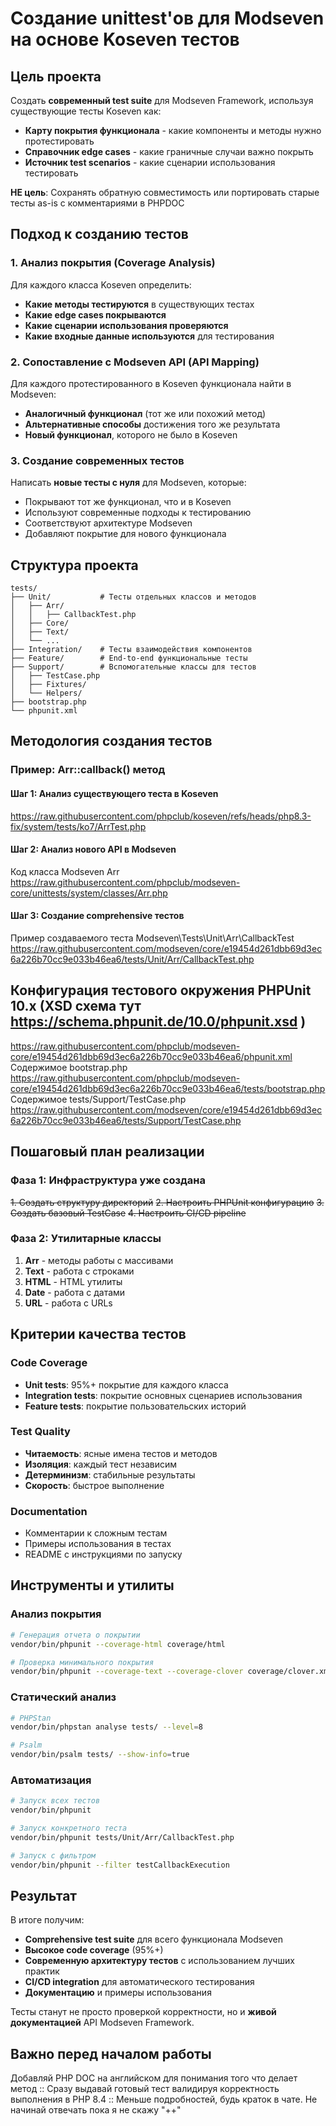 # Создание unittest'ов для Modseven на основе Koseven тестов

## Цель проекта

Создать **современный test suite** для Modseven Framework, используя существующие тесты Koseven как:
- **Карту покрытия функционала** - какие компоненты и методы нужно протестировать
- **Справочник edge cases** - какие граничные случаи важно покрыть
- **Источник test scenarios** - какие сценарии использования тестировать

**НЕ цель**: Сохранять обратную совместимость или портировать старые тесты as-is с комментариями в PHPDOC

## Подход к созданию тестов

### 1. Анализ покрытия (Coverage Analysis)

Для каждого класса Koseven определить:
- **Какие методы тестируются** в существующих тестах
- **Какие edge cases покрываются**
- **Какие сценарии использования проверяются**
- **Какие входные данные используются** для тестирования

### 2. Сопоставление с Modseven API (API Mapping)

Для каждого протестированного в Koseven функционала найти в Modseven:
- **Аналогичный функционал** (тот же или похожий метод)
- **Альтернативные способы** достижения того же результата
- **Новый функционал**, которого не было в Koseven

### 3. Создание современных тестов

Написать **новые тесты с нуля** для Modseven, которые:
- Покрывают тот же функционал, что и в Koseven
- Используют современные подходы к тестированию
- Соответствуют архитектуре Modseven
- Добавляют покрытие для нового функционала

## Структура проекта
```
tests/
├── Unit/           # Тесты отдельных классов и методов
│   ├── Arr/
│   │   ├── CallbackTest.php
│   ├── Core/
│   ├── Text/
│   └── ...
├── Integration/    # Тесты взаимодействия компонентов
├── Feature/        # End-to-end функциональные тесты
├── Support/        # Вспомогательные классы для тестов
│   ├── TestCase.php
│   ├── Fixtures/
│   └── Helpers/
├── bootstrap.php
└── phpunit.xml
```

## Методология создания тестов

### Пример: Arr::callback() метод
#### Шаг 1: Анализ существующего теста в Koseven
https://raw.githubusercontent.com/phpclub/koseven/refs/heads/php8.3-fix/system/tests/ko7/ArrTest.php

#### Шаг 2: Анализ нового API в Modseven 
Код класса Modseven Arr 
https://raw.githubusercontent.com/phpclub/modseven-core/unittests/system/classes/Arr.php

#### Шаг 3: Создание comprehensive тестов
Пример создаваемого теста Modseven\Tests\Unit\Arr\CallbackTest
https://raw.githubusercontent.com/modseven/core/e19454d261dbb69d3ec6a226b70cc9e033b46ea6/tests/Unit/Arr/CallbackTest.php

## Конфигурация тестового окружения PHPUnit 10.x (XSD схема тут https://schema.phpunit.de/10.0/phpunit.xsd )
https://raw.githubusercontent.com/phpclub/modseven-core/e19454d261dbb69d3ec6a226b70cc9e033b46ea6/phpunit.xml
Содержимое bootstrap.php
https://raw.githubusercontent.com/phpclub/modseven-core/e19454d261dbb69d3ec6a226b70cc9e033b46ea6/tests/bootstrap.php
Содержимое tests/Support/TestCase.php
https://raw.githubusercontent.com/modseven/core/e19454d261dbb69d3ec6a226b70cc9e033b46ea6/tests/Support/TestCase.php



## Пошаговый план реализации

### Фаза 1: Инфраструктура уже создана
~~1. Создать структуру директорий~~
~~2. Настроить PHPUnit конфигурацию~~
~~3. Создать базовый TestCase~~
~~4. Настроить CI/CD pipeline~~

### Фаза 2: Утилитарные классы
1. **Arr** - методы работы с массивами
2. **Text** - работа с строками
3. **HTML** - HTML утилиты
4. **Date** - работа с датами
5. **URL** - работа с URLs

## Критерии качества тестов

### Code Coverage
- **Unit tests**: 95%+ покрытие для каждого класса
- **Integration tests**: покрытие основных сценариев использования
- **Feature tests**: покрытие пользовательских историй

### Test Quality
- **Читаемость**: ясные имена тестов и методов
- **Изоляция**: каждый тест независим
- **Детерминизм**: стабильные результаты
- **Скорость**: быстрое выполнение

### Documentation
- Комментарии к сложным тестам
- Примеры использования в тестах
- README с инструкциями по запуску

## Инструменты и утилиты

### Анализ покрытия
```bash
# Генерация отчета о покрытии
vendor/bin/phpunit --coverage-html coverage/html

# Проверка минимального покрытия
vendor/bin/phpunit --coverage-text --coverage-clover coverage/clover.xml
```

### Статический анализ
```bash
# PHPStan
vendor/bin/phpstan analyse tests/ --level=8

# Psalm
vendor/bin/psalm tests/ --show-info=true
```

### Автоматизация
```bash
# Запуск всех тестов
vendor/bin/phpunit

# Запуск конкретного теста
vendor/bin/phpunit tests/Unit/Arr/CallbackTest.php

# Запуск с фильтром
vendor/bin/phpunit --filter testCallbackExecution
```

## Результат

В итоге получим:
- **Comprehensive test suite** для всего функционала Modseven
- **Высокое code coverage** (95%+)
- **Современную архитектуру тестов** с использованием лучших практик
- **CI/CD integration** для автоматического тестирования
- **Документацию** и примеры использования

Тесты станут не просто проверкой корректности, но и **живой документацией** API Modseven Framework.

## Важно перед началом работы 
Добавляй PHP DOC на английском для понимания того что делает метод ::
Cразу выдавай готовый тест валидируя корректность выполнения в PHP 8.4 ::
Меньше подробностей, будь краток в чате. Не начинай отвечать пока я не скажу "++"